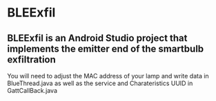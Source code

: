 # BLEExfil
## BLEExfil is an Android Studio project that implements the emitter end of the smartbulb exfiltration

You will need to adjust the MAC address of your lamp and write data in BlueThread.java as well as the service and Charateristics UUID in GattCallBack.java
